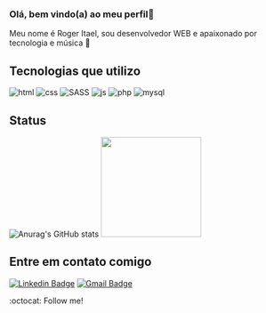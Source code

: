### Olá, bem vindo(a) ao meu perfil👋
Meu nome é Roger Itael, sou desenvolvedor WEB e apaixonado por tecnologia e música 🎸

## Tecnologias que utilizo<br>
![html](https://img.shields.io/badge/HTML5-E34F26?style=for-the-badge&logo=html5&logoColor=white)
![css](https://img.shields.io/badge/CSS3-1572B6?style=for-the-badge&logo=css3&logoColor=white)
![SASS](https://img.shields.io/badge/SASS-hotpink.svg?style=for-the-badge&logo=SASS&logoColor=white)
![js](https://img.shields.io/badge/JavaScript-F7DF1E?style=for-the-badge&logo=javascript&logoColor=black)
![php](https://img.shields.io/badge/PHP-777BB4?style=for-the-badge&logo=php&logoColor=white)
![mysql](https://img.shields.io/badge/MySQL-00000F?style=for-the-badge&logo=mysql&logoColor=white)


## Status<br>
![Anurag's GitHub stats](https://github-readme-stats.vercel.app/api?username=rogeritael&show_icons=true&theme=radical)
<img height="180em" src="https://github-readme-stats.vercel.app/api/top-langs/?username=rogeritael&layout=compact&langs_count=7&theme=dracula"/>


## Entre em contato comigo<br>
[![Linkedin Badge](https://img.shields.io/badge/linkedin-%230077B5.svg?&style=flat-square&logo=linkedin&logoColor=white)](https://www.linkedin.com/in/roger-itael/) [![Gmail Badge](https://img.shields.io/badge/-rogeritael.contato@gmail.com-c14438?style=flat-square&logo=Gmail&logoColor=white&link=mailto:maria.almoliveira@gmail.com)](mailto:rogeritael.contato@gmail.com) 


:octocat: Follow me!

